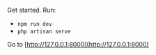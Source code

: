 Get started. Run:
- `npm run dev`
- `php artisan serve`

Go to [http://127.0.0.1:8000](http://127.0.0.1:8000)
